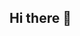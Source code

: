 ## Hi there 👋

<!--
**LsfSte/LsfSte** is a ✨ _special_ ✨ repository because its `README.md` (this file) appears on your GitHub profile.**

# I'm Stefano! 👋

## About Me
I'm a [Your Role] passionate about [Your Interests]. I love working on [Types of Projects] and learning new technologies.

## 🛠 Skills & Technologies
- **Languages**: Python, JavaScript, Java, etc.
- **Frameworks**: React, Django, Spring Boot, etc.
- **Tools**: Git, Docker, Jenkins, etc.

## 🚀 Projects
### [Project 1 Name](Project 1 URL)
Description of Project 1 with a brief overview of the technologies used and its purpose.

### [Project 2 Name](Project 2 URL)
Description of Project 2 with a brief overview of the technologies used and its purpose.

## 🏆 Achievements
- [Certification 1]
- [Award 1]

## 📫 Contact Me
- [LinkedIn](Your LinkedIn URL)
- [Personal Website](Your Website URL)
- Email: [Your Email]
